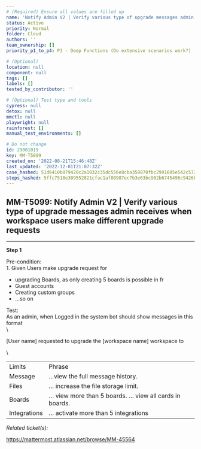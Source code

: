 ```yaml
---
# (Required) Ensure all values are filled up
name: 'Notify Admin V2 | Verify various type of upgrade messages admin receives when workspace users make different upgrade requests'
status: Active
priority: Normal
folder: Cloud
authors: ''
team_ownership: []
priority_p1_to_p4: P3 - Deep Functions (Do extensive scenarios work?)

# (Optional)
location: null
component: null
tags: []
labels: []
tested_by_contributor: ''

# (Optional) Test type and tools
cypress: null
detox: null
mmctl: null
playwright: null
rainforest: []
manual_test_environments: []

# Do not change
id: 29001019
key: MM-T5099
created_on: '2022-08-21T15:46:48Z'
last_updated: '2022-12-01T21:07:32Z'
case_hashed: 51d6410b879420c2a1032c35dc556e8cba359870fbc2991605e542c572f9e0cb3c2093dbf3f675f85576dc4f8acff798
steps_hashed: 5ffc7518e309552821cfac1af80987ec7b3e63bc902b6745496c9426bbf2682f01202e64562fda7501ca1bc8d52e71d9
---
```


<!-- (Auto-generated) Based on frontmatter's "key" and "name" -->

## MM-T5099: Notify Admin V2 | Verify various type of upgrade messages admin receives when workspace users make different upgrade requests

---

**Step 1**

Pre-condition:\
1\. Given Users make upgrade request for

- upgrading Boards, as only creating 5 boards is possible in fr
- Guest accounts
- Creating custom groups
- ...so on

Test:\
As an admin, when Logged in the system bot should show messages in this format\
\\

\[User name] requested to upgrade the \[workspace name] workspace to

\\

|              |                                                        |
| ------------ | ------------------------------------------------------ |
| Limits       | Phrase                                                 |
| Message      | …view the full message history.                        |
| Files        | … increase the file storage limit.                     |
| Boards       | … view more than 5 boards. … view all cards in boards. |
| Integrations | … activate more than 5 integrations                    |

_Related ticket(s):_

<https://mattermost.atlassian.net/browse/MM-45564>
